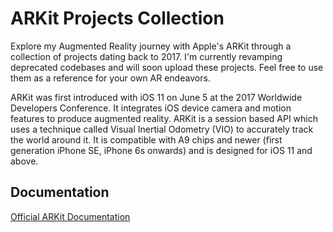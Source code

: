 # ARKit Projects Collection

Explore my Augmented Reality journey with Apple's ARKit through a collection of projects dating back to 2017. I'm currently revamping deprecated codebases and will soon upload these projects. Feel free to use them as a reference for your own AR endeavors.

ARKit was first introduced with iOS 11 on June 5 at the 2017 Worldwide Developers Conference. It integrates iOS device camera and motion features to produce augmented reality. ARKit is a session based API which uses a technique called Visual Inertial Odometry (VIO) to accurately track the world around it. It is compatible with A9 chips and newer (first generation iPhone SE, iPhone 6s onwards) and is designed for iOS 11 and above.

## Documentation

[Official ARKit Documentation](https://developer.apple.com/augmented-reality/arkit/)
